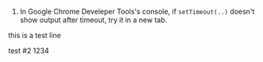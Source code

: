 1. In Google Chrome Develeper Tools's console, if `setTimeout(..)` doesn't show 
output after timeout, try it in a new tab.

this is a test line

test #2
1234

